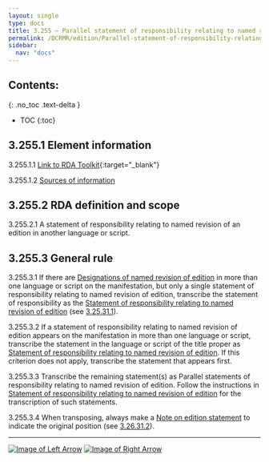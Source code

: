 ```yaml
---
layout: single
type: docs
title: 3.255 — Parallel statement of responsibility relating to named revision of edition 
permalink: /DCRMR/edition/Parallel-statement-of-responsibility-relating-to-named-revision-of-edition/
sidebar:
  nav: "docs"
---
```


## Contents:
{: .no_toc .text-delta }

- TOC
{:toc}

## 3.255.1 Element information

<a name="3.255.1.1">3.255.1.1</a> [Link to RDA Toolkit](https://access.rdatoolkit.org/Content/Index?externalId=en-US_ala-967af630-96e5-379f-8c69-edb0b64906f5){:target="_blank"}

<a name="3.255.1.2">3.255.1.2</a> [Sources of information](/DCRMR/edition/#3011-sources-of-information)

## 3.255.2 RDA definition and scope

<a name="3.255.2.1">3.255.2.1</a> A statement of responsibility relating to named revision of an edition in another language or script.

## 3.255.3 General rule

<a name="3.255.3.1">3.255.3.1</a> If there are [Designations of named revision of edition](/DCRMR/edition/Designation-of-named-revision-of-edition/) in more than one language or script on the manifestation, but only a single statement of responsibility relating to named revision of edition, transcribe the statement of responsibility as the [Statement of responsibility relating to named revision of edition](/DCRMR/edition/Statement-of-responsibility-relating-to-named-revision-of-edition/) (see [3.25.31.1](/DCRMR/edition/Statement-of-responsibility-relating-to-named-revision-of-edition/#3.25.31.1)).

<a name="3.255.3.2">3.255.3.2</a> If a statement of responsibility relating to named revision of edition appears on the manifestation in more than one language or script, transcribe the statement in the language or script of the title proper as [Statement of responsibility relating to named revision of edition](/DCRMR/edition/Statement-of-responsibility-relating-to-named-revision-of-edition/). If this criterion does not apply, transcribe the statement that appears first. 

<a name="3.255.3.3">3.255.3.3</a> Transcribe the remaining statement(s) as Parallel statements of responsibility relating to named revision of edition. Follow the instructions in [Statement of responsibility relating to named revision of edition](/DCRMR/edition/Statement-of-responsibility-relating-to-named-revision-of-edition/) for the transcription of such statements.

<a name="3.255.3.4">3.255.3.4</a> When transposing, always make a [Note on edition statement](/DCRMR/edition/Note-on-edition-statement/) to indicate the original position (see [3.26.31.2](/DCRMR/edition/Note-on-edition-statement/#3.26.31.2)).

---

[![Image of Left Arrow](https://rbms-bsc.github.io/DCRMR/assets/pictures/navigation/Arrow_Left.png "3.25 — Statement of responsibility relating to named revision of edition")](/DCRMR/edition/Statement-of-responsibility-relating-to-named-revision-of-edition/) [![Image of Right Arrow](https://rbms-bsc.github.io/DCRMR/assets/pictures/navigation/Arrow_Right.png "3.26 — Note on edition statement")](/DCRMR/edition/Note-on-edition-statement/)
